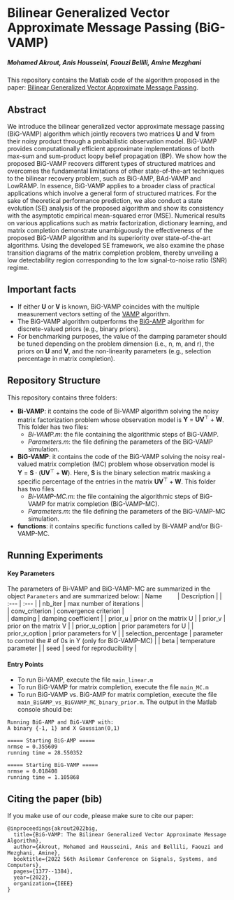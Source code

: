 # Bilinear Generalized Vector Approximate Message Passing (BiG-VAMP)
##### Mohamed Akrout, Anis Housseini, Faouzi Bellili, Amine Mezghani
This repository contains the Matlab code of the algorithm proposed in the paper: [Bilinear Generalized Vector Approximate Message Passing](https://arxiv.org/abs/2009.06854).


## Abstract
We introduce the bilinear generalized vector approximate message passing (BiG-VAMP) algorithm which jointly recovers two matrices $\boldsymbol{U}$ and $\boldsymbol{V}$ from their noisy product through a probabilistic  observation model. BiG-VAMP provides computationally efficient approximate implementations of both max-sum and sum-product loopy belief propagation (BP). We show how the proposed BiG-VAMP recovers different types of structured matrices and overcomes the fundamental limitations of other state-of-the-art techniques to the bilinear recovery problem, such as BiG-AMP, BAd-VAMP and LowRAMP. In essence, BiG-VAMP applies to a broader class of practical applications which involve  a general form of structured matrices. For the sake of theoretical performance prediction, we also conduct a state evolution (SE) analysis of the proposed algorithm  and show its consistency with the asymptotic empirical  mean-squared error (MSE). Numerical results on various applications such as matrix factorization, dictionary learning, and matrix completion demonstrate unambiguously the effectiveness of the proposed BiG-VAMP algorithm and its superiority over state-of-the-art algorithms. Using the developed SE framework, we also examine the phase transition diagrams of the matrix completion problem, thereby unveiling a low detectability region corresponding to the low signal-to-noise ratio (SNR) regime.

## Important facts
- If either $\boldsymbol{U}$ or $\boldsymbol{V}$ is known, BiG-VAMP coincides with the multiple measurement vectors setting of the [VAMP](https://arxiv.org/abs/1610.03082) algorithm.
- The BiG-VAMP algorithm outperforms the [BiG-AMP](https://arxiv.org/abs/1310.2632) algorithm for discrete-valued priors (e.g., binary priors).
- For benchmarking purposes, the value of the damping parameter should be tuned depending on the problem dimension (i.e., n, m, and r), the priors on $\boldsymbol{U}$ and $\boldsymbol{V}$, and the non-linearity parameters (e.g., selection percentage in matrix completion).

## Repository Structure
This repository contains three folders:
  - **Bi-VAMP**: it contains the code of Bi-VAMP algorithm solving the noisy matrix factorization problem whose observation model is $\boldsymbol{Y}~ =~ \boldsymbol{U}\boldsymbol{V}^{\top} + \boldsymbol{W}$. This folder has two files:
    * *Bi-VAMP.m*: the file containing the algorithmic steps of BiG-VAMP.
    * *Parameters.m*: the file defining the parameters of the BiG-VAMP simulation.
  - **BiG-VAMP**: it contains the code of the BiG-VAMP solving the noisy real-valued matrix completion (MC) problem whose observation model is $\boldsymbol{Y}~ =~ \boldsymbol{S}\cdot(\boldsymbol{U}\boldsymbol{V}^{\top} + \boldsymbol{W})$. Here, $\boldsymbol{S}$ is the binary selection matrix masking a specific percentage of the entries in the matrix $\boldsymbol{U}\boldsymbol{V}^{\top} + \boldsymbol{W}$. This folder has two files
    * *Bi-VAMP-MC.m*: the file containing the algorithmic steps of BiG-VAMP for matrix completion (BiG-VAMP-MC).
    * *Parameters.m*: the file defining the parameters of the BiG-VAMP-MC simulation.
- **functions**: it contains specific functions called by Bi-VAMP and/or BiG-VAMP-MC.

## Running Experiments
#### Key Parameters
The parameters of Bi-VAMP and BiG-VAMP-MC are summarized in the object `Parameters` and are summarized below:
| Name &nbsp; &nbsp; &nbsp; &nbsp; | Description | 
| :---         |             :--- |
| nb_iter         |     max number of iterations      |  
| conv_criterion         |     convergence criterion      |  
| damping     | damping coefficient   | 
| prior_u     | prior on the matrix U   | 
| prior_v   | prior on the matrix V     | 
| prior_u_option     | prior parameters for U   |
| prior_v_option     | prior parameters for V   |
| selection_percentage     | parameter to control the # of 0s in Y  (only for BiG-VAMP-MC) |
| beta    | temperature parameter  |
| seed    | seed for reproducibility  |
#### Entry Points
- To run Bi-VAMP, execute the file `main_linear.m`
- To run BiG-VAMP for matrix completion, execute the file `main_MC.m`
- To run BiG-VAMP vs. BiG-AMP for matrix completion, execute the file `main_BiGAMP_vs_BiGVAMP_MC_binary_prior.m`. The output in the Matlab console should be:
```
Running BiG-AMP and BiG-VAMP with:
A binary {-1, 1} and X Gaussian(0,1)

===== Starting BiG-AMP =====
nrmse = 0.355609 
running time = 28.550352 

===== Starting BiG-VAMP =====
nrmse = 0.018408 
running time = 1.105868
```

## Citing the paper (bib)

If you make use of our code, please make sure to cite our paper:
```
@inproceedings{akrout2022big,
  title={BiG-VAMP: The Bilinear Generalized Vector Approximate Message Algorithm},
  author={Akrout, Mohamed and Housseini, Anis and Bellili, Faouzi and Mezghani, Amine},
  booktitle={2022 56th Asilomar Conference on Signals, Systems, and Computers},
  pages={1377--1384},
  year={2022},
  organization={IEEE}
}
```
